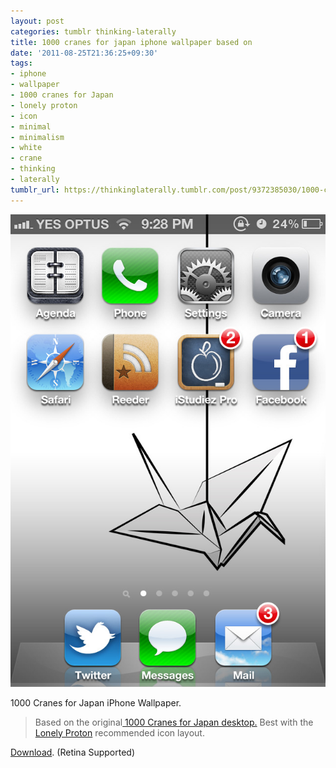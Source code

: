 ```yaml
---
layout: post
categories: tumblr thinking-laterally
title: 1000 cranes for japan iphone wallpaper based on
date: '2011-08-25T21:36:25+09:30'
tags:
- iphone
- wallpaper
- 1000 cranes for Japan
- lonely proton
- icon
- minimal
- minimalism
- white
- crane
- thinking
- laterally
tumblr_url: https://thinkinglaterally.tumblr.com/post/9372385030/1000-cranes-for-japan-iphone-wallpaper-based-on
---
```

 ![](/content/images/tumblr/thinking-laterally/tumblr_lqhgapIkty1qh9he3o1_640.jpg)  

1000 Cranes for Japan iPhone Wallpaper.

> Based on the&nbsp;original[&nbsp;1000 Cranes for Japan desktop.](http://thinkinglaterally.tumblr.com/2020/04/23/2011-03-24-1000-cranes-for-japan-desktop-inspired-by-the.html)&nbsp;Best with the [Lonely Proton](http://lonelyproton.com/2011/04/iphone-home-screen/) recommended icon layout.

[Download](http://i.imgur.com/tqaEP.png). (Retina Supported)

